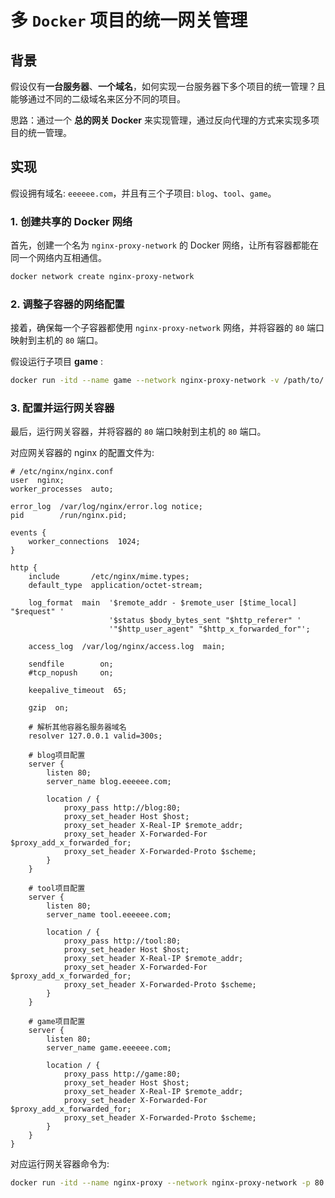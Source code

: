 # 多 `Docker` 项目的统一网关管理

## 背景

假设仅有**一台服务器**、**一个域名**，如何实现一台服务器下多个项目的统一管理？且能够通过不同的二级域名来区分不同的项目。

思路：通过一个 **总的网关 Docker** 来实现管理，通过反向代理的方式来实现多项目的统一管理。

## 实现

假设拥有域名: `eeeeee.com`，并且有三个子项目: `blog`、`tool`、`game`。

### 1. 创建共享的 Docker 网络

首先，创建一个名为 `nginx-proxy-network` 的 Docker 网络，让所有容器都能在同一个网络内互相通信。

```bash
docker network create nginx-proxy-network
```

### 2. 调整子容器的网络配置

接着，确保每一个子容器都使用 `nginx-proxy-network` 网络，并将容器的 `80` 端口映射到主机的 `80` 端口。

假设运行子项目 **game** :

```bash
docker run -itd --name game --network nginx-proxy-network -v /path/to/:/path/to/ -p 80:80 nginx:latest
```

### 3. 配置并运行网关容器

最后，运行网关容器，并将容器的 `80` 端口映射到主机的 `80` 端口。

对应网关容器的 nginx 的配置文件为:

```nginx
# /etc/nginx/nginx.conf
user  nginx;
worker_processes  auto;

error_log  /var/log/nginx/error.log notice;
pid        /run/nginx.pid;

events {
    worker_connections  1024;
}

http {
    include       /etc/nginx/mime.types;
    default_type  application/octet-stream;

    log_format  main  '$remote_addr - $remote_user [$time_local] "$request" '
                      '$status $body_bytes_sent "$http_referer" '
                      '"$http_user_agent" "$http_x_forwarded_for"';

    access_log  /var/log/nginx/access.log  main;

    sendfile        on;
    #tcp_nopush     on;

    keepalive_timeout  65;

    gzip  on;

    # 解析其他容器名服务器域名
    resolver 127.0.0.1 valid=300s;

    # blog项目配置
    server {
        listen 80;
        server_name blog.eeeeee.com;

        location / {
            proxy_pass http://blog:80;
            proxy_set_header Host $host;
            proxy_set_header X-Real-IP $remote_addr;
            proxy_set_header X-Forwarded-For $proxy_add_x_forwarded_for;
            proxy_set_header X-Forwarded-Proto $scheme;
        }
    }

    # tool项目配置
    server {
        listen 80;
        server_name tool.eeeeee.com;

        location / {
            proxy_pass http://tool:80;
            proxy_set_header Host $host;
            proxy_set_header X-Real-IP $remote_addr;
            proxy_set_header X-Forwarded-For $proxy_add_x_forwarded_for;
            proxy_set_header X-Forwarded-Proto $scheme;
        }
    }

    # game项目配置
    server {
        listen 80;
        server_name game.eeeeee.com;

        location / {
            proxy_pass http://game:80;
            proxy_set_header Host $host;
            proxy_set_header X-Real-IP $remote_addr;
            proxy_set_header X-Forwarded-For $proxy_add_x_forwarded_for;
            proxy_set_header X-Forwarded-Proto $scheme;
        }
    }
}
```

对应运行网关容器命令为:

```bash
docker run -itd --name nginx-proxy --network nginx-proxy-network -p 80:80 -v /path/to/blog/nginx.conf:/etc/nginx/nginx.conf nginx:latest
```
